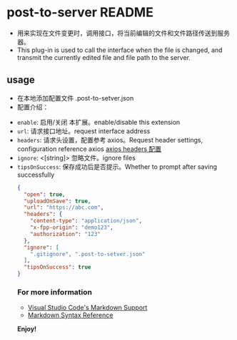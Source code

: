 # post-to-server README

- 用来实现在文件变更时，调用接口，将当前编辑的文件和文件路径传送到服务器。
- This plug-in is used to call the interface when the file is changed, and transmit the currently edited file and file path to the server.

## usage
  - 在本地添加配置文件 .post-to-setver.json
  - 配置介绍：

* `enable`: <boolean> 启用/关闭 本扩展。enable/disable this extension
* `url`: <string> 请求接口地址。request interface address
* `headers`: <object>请求头设置，配置参考 axios。Request header settings, configuration reference axios [axios headers 配置](http://axios-js.com/zh-cn/docs/index.html)
* `ignore`: <[string]> 忽略文件。ignore files
* `tipsOnSuccess`: <boolean> 保存成功后是否提示。Whether to prompt after saving successfully

```json
{
  "open": true,
  "uploadOnSave": true,
  "url": "https://abc.com",
  "headers": {
    "content-type": "application/json",
    "x-fpp-origin": "demo123",
    "authorization": "123"
  },
  "ignore": [
    ".gitignore", ".post-to-setver.json"
  ],
  "tipsOnSuccess": true
}
```

### For more information

* [Visual Studio Code's Markdown Support](http://code.visualstudio.com/docs/languages/markdown)
* [Markdown Syntax Reference](https://github.com/CiroMzy/post-to-server)

**Enjoy!**
